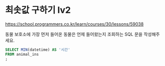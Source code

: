 # 최솟값 구하기 lv2
https://school.programmers.co.kr/learn/courses/30/lessons/59038

동물 보호소에 가장 먼저 들어온 동물은 언제 들어왔는지 조회하는 SQL 문을 작성해주세요.

```sql
SELECT MIN(datetime) AS '시간'
FROM animal_ins
;
```
